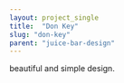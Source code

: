 ```yaml
---
layout: project_single
title:  "Don Key"
slug: "don-key"
parent: "juice-bar-design"
---
```

beautiful and simple design.